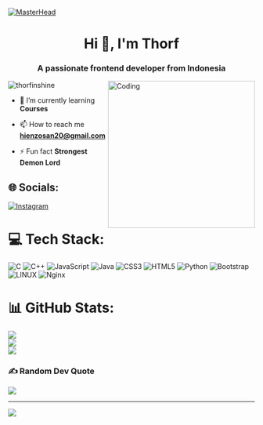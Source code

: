 [![MasterHead](https://i.pinimg.com/originals/37/4a/9c/374a9ce6182b7a8aafd8c6ea6b698ff3.gif)]()
<h1 align="center">Hi 👋, I'm Thorf</h1>
<h3 align="center">A passionate frontend developer from Indonesia</h3>
<img align="right" alt="Coding" width="300" src="https://media.tenor.com/zDng4N4u1CQAAAAC/dance-anime.gif">

<p align="left"> <img src="https://komarev.com/ghpvc/?username=thorfinshine&label=Profile%20views&color=0e75b6&style=flat" alt="thorfinshine" /> </p>

- 🌱 I’m currently learning **Courses**

- 📫 How to reach me **hienzosan20@gmail.com**

- ⚡ Fun fact **Strongest Demon Lord**





## 🌐 Socials:
[![Instagram](https://img.shields.io/badge/Instagram-%23E4405F.svg?logo=Instagram&logoColor=white)](https://instagram.com/muhakil) 

# 💻 Tech Stack:
![C](https://img.shields.io/badge/c-%2300599C.svg?style=for-the-badge&logo=c&logoColor=white) ![C++](https://img.shields.io/badge/c++-%2300599C.svg?style=for-the-badge&logo=c%2B%2B&logoColor=white) ![JavaScript](https://img.shields.io/badge/javascript-%23323330.svg?style=for-the-badge&logo=javascript&logoColor=%23F7DF1E) ![Java](https://img.shields.io/badge/java-%23ED8B00.svg?style=for-the-badge&logo=java&logoColor=white) ![CSS3](https://img.shields.io/badge/css3-%231572B6.svg?style=for-the-badge&logo=css3&logoColor=white) ![HTML5](https://img.shields.io/badge/html5-%23E34F26.svg?style=for-the-badge&logo=html5&logoColor=white) ![Python](https://img.shields.io/badge/python-3670A0?style=for-the-badge&logo=python&logoColor=ffdd54) ![Bootstrap](https://img.shields.io/badge/bootstrap-%23563D7C.svg?style=for-the-badge&logo=bootstrap&logoColor=white) ![LINUX](https://img.shields.io/badge/Linux-FCC624?style=for-the-badge&logo=linux&logoColor=black) ![Nginx](https://img.shields.io/badge/nginx-%23009639.svg?style=for-the-badge&logo=nginx&logoColor=white)
# 📊 GitHub Stats:
![](https://github-readme-stats.vercel.app/api?username=thorfinshine&theme=nightowl&hide_border=false&include_all_commits=false&count_private=false)<br/>
![](https://github-readme-streak-stats.herokuapp.com/?user=thorfinshine&theme=nightowl&hide_border=false)<br/>
![](https://github-readme-stats.vercel.app/api/top-langs/?username=thorfinshine&theme=nightowl&hide_border=false&include_all_commits=false&count_private=false&layout=compact)

### ✍️ Random Dev Quote
![](https://quotes-github-readme.vercel.app/api?type=horizontal&theme=tokyonight)

---
[![](https://visitcount.itsvg.in/api?id=thorfinshine&icon=0&color=11)](https://visitcount.itsvg.in)

<!-- Proudly created with GPRM ( https://gprm.itsvg.in ) -->
